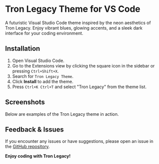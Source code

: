 # Tron Legacy Theme for VS Code

A futuristic Visual Studio Code theme inspired by the neon aesthetics of Tron Legacy. Enjoy vibrant blues, glowing accents, and a sleek dark interface for your coding environment.

## Installation

1. Open Visual Studio Code.
2. Go to the Extensions view by clicking the square icon in the sidebar or pressing `Ctrl+Shift+X`.
3. Search for `Tron Legacy Theme`.
4. Click **Install** to add the theme.
5. Press `Ctrl+K Ctrl+T` and select "Tron Legacy" from the theme list.

## Screenshots

Below are examples of the Tron Legacy theme in action.

## Feedback & Issues

If you encounter any issues or have suggestions, please open an issue in the [GitHub repository](https://github.com/kylerodriguez/tron-legacy-theme).

**Enjoy coding with Tron Legacy!**
